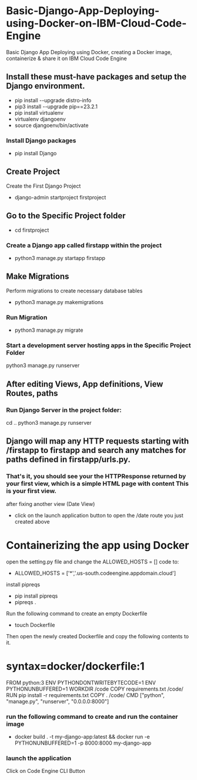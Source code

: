 # Basic-Django-App-Deploying-using-Docker-on-IBM-Cloud-Code-Engine
Basic Django App Deploying using Docker, creating a Docker image, containerize &amp; share it on IBM Cloud Code Engine 

## Install these must-have packages and setup the Django environment.
- pip install --upgrade distro-info
- pip3 install --upgrade pip==23.2.1
- pip install virtualenv
- virtualenv djangoenv
- source djangoenv/bin/activate

### Install Django packages
- pip install Django

## Create Project
Create the First Django Project
- django-admin startproject firstproject

## Go to the Specific Project folder
- cd firstproject

### Create a Django app called firstapp within the project
- python3 manage.py startapp firstapp

## Make Migrations
Perform migrations to create necessary database tables
- python3 manage.py makemigrations

### Run Migration
- python3 manage.py migrate

### Start a development server hosting apps in the Specific Project Folder
python3 manage.py runserver

## After editing Views, App definitions, View Routes, paths
### Run Django Server in the project folder:

cd ..
python3 manage.py runserver

## Django will map any HTTP requests starting with /firstapp to firstapp and search any matches for paths defined in firstapp/urls.py.

### That's it, you should see your the HTTPResponse returned by your first view, which is a simple HTML page with content This is your first view.

after fixing another view (Date View)
- click on the launch application button to open the /date route you just created above 

# Containerizing the app using Docker

open the setting.py file and change the ALLOWED_HOSTS = [] code to:
- ALLOWED_HOSTS = ['*','.us-south.codeengine.appdomain.cloud']

install pipreqs
- pip install pipreqs
- pipreqs .

Run the following command to create an empty Dockerfile
- touch Dockerfile

Then open the newly created Dockerfile and copy the following contents to it.
# syntax=docker/dockerfile:1
FROM python:3
ENV PYTHONDONTWRITEBYTECODE=1
ENV PYTHONUNBUFFERED=1
WORKDIR /code
COPY requirements.txt /code/
RUN pip install -r requirements.txt
COPY . /code/
CMD ["python", "manage.py", "runserver", "0.0.0.0:8000"]

### run the following command to create and run the container image
- docker build . -t my-django-app:latest && docker run -e PYTHONUNBUFFERED=1 -p  8000:8000 my-django-app 

### launch the application
Click on Code Engine CLI Button

